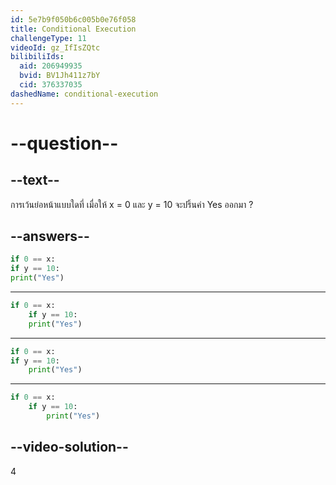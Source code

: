 ```yaml
---
id: 5e7b9f050b6c005b0e76f058
title: Conditional Execution
challengeType: 11
videoId: gz_IfIsZQtc
bilibiliIds:
  aid: 206949935
  bvid: BV1Jh411z7bY
  cid: 376337035
dashedName: conditional-execution
---
```


# --question--

## --text--

การเว้นย่อหน้าแบบใดที่ เมื่อให้ x = 0 และ y = 10 จะปริ้นค่า Yes ออกมา ?
## --answers--

```python
if 0 == x:
if y == 10:
print("Yes")
```

---

```python
if 0 == x:
    if y == 10:
    print("Yes")
```

---

```python
if 0 == x:
if y == 10:
    print("Yes")
```

---

```python
if 0 == x:
    if y == 10:
        print("Yes")
```

## --video-solution--

4

